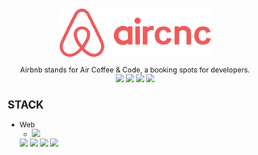 <p align="center"> 
    <img src="frontend/src/assets/logo@2x.png">
</p>

<p align="center">
Airbnb stands for Air Coffee &amp; Code, a booking spots for developers.

<br>

<img src="https://img.shields.io/github/stars/marcelogaldino/aircnc"/>
<img src="https://img.shields.io/github/forks/marcelogaldino/aircnc"/>
<img src="https://img.shields.io/github/issues/marcelogaldino/aircnc"/>
<img src="https://img.shields.io/github/license/marcelogaldino/aircnc"/>

## STACK

- Web
    - <img src="https://img.shields.io/badge/React-^16.10.2-blue"/> 
    <img src="https://img.shields.io/badge/Axios-^0.19.0-blue"/> 
    <img src="https://img.shields.io/badge/React-dom-^16.10.2-blue"/> 
    <img src="https://img.shields.io/badge/React-router-dom-^5.1.2-blue"/> 
    <img src="https://img.shields.io/badge/React-scripts-3.2.0-blue"/> 
